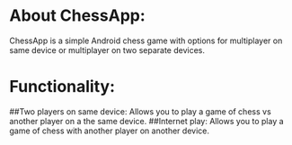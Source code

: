 # About ChessApp:
ChessApp is a simple Android chess game with options for multiplayer on same device or multiplayer on two separate devices.
# Functionality:
##Two players on same device:
Allows you to play a game of chess vs another player on a the same device.
##Internet play:
Allows you to play a game of chess with another player on another device.
